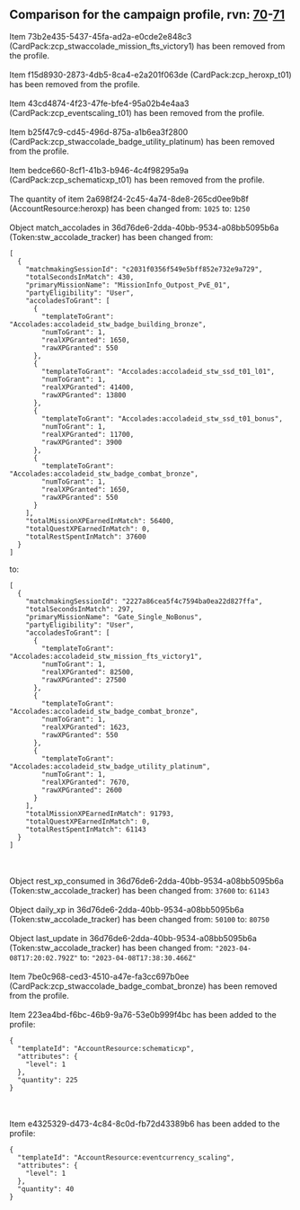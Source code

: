 ## Comparison for the campaign profile, rvn: [70](https://github.com/PRO100KatYT/FortniteProfileRevisions/tree/main/profiles/campaign/70%20campaign.json)-[71](https://github.com/PRO100KatYT/FortniteProfileRevisions/tree/main/profiles/campaign/71%20campaign.json)

Item 73b2e435-5437-45fa-ad2a-e0cde2e848c3 (CardPack:zcp_stwaccolade_mission_fts_victory1) has been removed from the profile.
<br><br>
Item f15d8930-2873-4db5-8ca4-e2a201f063de (CardPack:zcp_heroxp_t01) has been removed from the profile.
<br><br>
Item 43cd4874-4f23-47fe-bfe4-95a02b4e4aa3 (CardPack:zcp_eventscaling_t01) has been removed from the profile.
<br><br>
Item b25f47c9-cd45-496d-875a-a1b6ea3f2800 (CardPack:zcp_stwaccolade_badge_utility_platinum) has been removed from the profile.
<br><br>
Item bedce660-8cf1-41b3-b946-4c4f98295a9a (CardPack:zcp_schematicxp_t01) has been removed from the profile.
<br><br>
The quantity of item 2a698f24-2c45-4a74-8de8-265cd0ee9b8f (AccountResource:heroxp) has been changed from: `1025` to: `1250`
<br><br>
Object match_accolades in 36d76de6-2dda-40bb-9534-a08bb5095b6a (Token:stw_accolade_tracker) has been changed from:

```
[
  {
    "matchmakingSessionId": "c2031f0356f549e5bff852e732e9a729",
    "totalSecondsInMatch": 430,
    "primaryMissionName": "MissionInfo_Outpost_PvE_01",
    "partyEligibility": "User",
    "accoladesToGrant": [
      {
        "templateToGrant": "Accolades:accoladeid_stw_badge_building_bronze",
        "numToGrant": 1,
        "realXPGranted": 1650,
        "rawXPGranted": 550
      },
      {
        "templateToGrant": "Accolades:accoladeid_stw_ssd_t01_l01",
        "numToGrant": 1,
        "realXPGranted": 41400,
        "rawXPGranted": 13800
      },
      {
        "templateToGrant": "Accolades:accoladeid_stw_ssd_t01_bonus",
        "numToGrant": 1,
        "realXPGranted": 11700,
        "rawXPGranted": 3900
      },
      {
        "templateToGrant": "Accolades:accoladeid_stw_badge_combat_bronze",
        "numToGrant": 1,
        "realXPGranted": 1650,
        "rawXPGranted": 550
      }
    ],
    "totalMissionXPEarnedInMatch": 56400,
    "totalQuestXPEarnedInMatch": 0,
    "totalRestSpentInMatch": 37600
  }
]
```

to:

```
[
  {
    "matchmakingSessionId": "2227a86cea5f4c7594ba0ea22d827ffa",
    "totalSecondsInMatch": 297,
    "primaryMissionName": "Gate_Single_NoBonus",
    "partyEligibility": "User",
    "accoladesToGrant": [
      {
        "templateToGrant": "Accolades:accoladeid_stw_mission_fts_victory1",
        "numToGrant": 1,
        "realXPGranted": 82500,
        "rawXPGranted": 27500
      },
      {
        "templateToGrant": "Accolades:accoladeid_stw_badge_combat_bronze",
        "numToGrant": 1,
        "realXPGranted": 1623,
        "rawXPGranted": 550
      },
      {
        "templateToGrant": "Accolades:accoladeid_stw_badge_utility_platinum",
        "numToGrant": 1,
        "realXPGranted": 7670,
        "rawXPGranted": 2600
      }
    ],
    "totalMissionXPEarnedInMatch": 91793,
    "totalQuestXPEarnedInMatch": 0,
    "totalRestSpentInMatch": 61143
  }
]
```

<br><br>
Object rest_xp_consumed in 36d76de6-2dda-40bb-9534-a08bb5095b6a (Token:stw_accolade_tracker) has been changed from: `37600` to: `61143`
<br><br>
Object daily_xp in 36d76de6-2dda-40bb-9534-a08bb5095b6a (Token:stw_accolade_tracker) has been changed from: `50100` to: `80750`
<br><br>
Object last_update in 36d76de6-2dda-40bb-9534-a08bb5095b6a (Token:stw_accolade_tracker) has been changed from: `"2023-04-08T17:20:02.792Z"` to: `"2023-04-08T17:38:30.466Z"`
<br><br>
Item 7be0c968-ced3-4510-a47e-fa3cc697b0ee (CardPack:zcp_stwaccolade_badge_combat_bronze) has been removed from the profile.
<br><br>
Item 223ea4bd-f6bc-46b9-9a76-53e0b999f4bc has been added to the profile:

```
{
  "templateId": "AccountResource:schematicxp",
  "attributes": {
    "level": 1
  },
  "quantity": 225
}
```

<br><br>
Item e4325329-d473-4c84-8c0d-fb72d43389b6 has been added to the profile:

```
{
  "templateId": "AccountResource:eventcurrency_scaling",
  "attributes": {
    "level": 1
  },
  "quantity": 40
}
```

<br><br>
